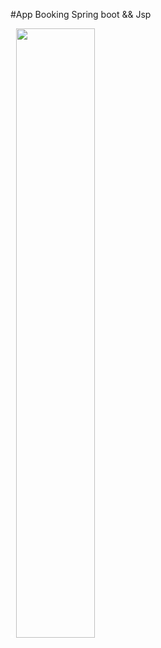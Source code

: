 #App Booking
Spring boot && Jsp

<img style="background-color: white !important;width:5px !important" src="https://beingfayanvideo.files.wordpress.com/2019/09/images49.jpg">
<img style="-webkit-user-select: none;margin: auto;width:50%" src="https://miro.medium.com/max/900/1*o5FmjKTPdJTbhGE2MIjo6w.jpeg">
